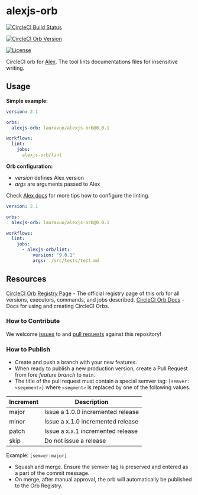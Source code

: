 # alexjs-orb

[![CircleCI Build Status](https://circleci.com/gh/lauravuo/alexjs-orb.svg?style=shield "CircleCI Build Status")](https://circleci.com/gh/lauravuo/alexjs-orb) 

[![CircleCI Orb Version](https://img.shields.io/badge/endpoint.svg?url=https://badges.circleci.io/orb/lauravuo/alexjs-orb)](https://circleci.com/orbs/registry/orb/lauravuo/alexjs-orb)

[![License](https://img.shields.io/badge/License-Apache%202.0-blue.svg)](https://opensource.org/licenses/Apache-2.0)


CircleCI orb for [Alex](https://alexjs.com/). The tool lints documentations files for insensitive writing.

## Usage

**Simple example:**

```yaml
version: 2.1

orbs:
  alexjs-orb: lauravuo/alexjs-orb@0.0.1

workflows:
  lint:
    jobs:
      alexjs-orb/lint

```

**Orb configuration:**

* *version* defines Alex version
* *args* are arguments passed to Alex 

Check [Alex docs](https://github.com/get-alex/alex) for more tips how to configure the linting.

```yaml
version: 2.1

orbs:
  alexjs-orb: lauravuo/alexjs-orb@0.0.1

workflows:
  lint:
    jobs:
      - alexjs-orb/lint:
          version: "9.0.1"
          args: ./src/tests/test.md

```

## Resources

[CircleCI Orb Registry Page](https://circleci.com/orbs/registry/orb/<namespace>/<project-name>) - The official registry page of this orb for all versions, executors, commands, and jobs described.
[CircleCI Orb Docs](https://circleci.com/docs/2.0/orb-intro/#section=configuration) - Docs for using and creating CircleCI Orbs.

### How to Contribute

We welcome [issues](https://github.com/lauravuo/alexjs-orb/issues) to and [pull requests](https://github.com/lauravuo/alexjs-orb/pulls) against this repository!

### How to Publish
* Create and push a branch with your new features.
* When ready to publish a new production version, create a Pull Request from fore _feature branch_ to `main`.
* The title of the pull request must contain a special semver tag: `[semver:<segement>]` where `<segment>` is replaced by one of the following values.

| Increment | Description|
| ----------| -----------|
| major     | Issue a 1.0.0 incremented release|
| minor     | Issue a x.1.0 incremented release|
| patch     | Issue a x.x.1 incremented release|
| skip      | Do not issue a release|

Example: `[semver:major]`

* Squash and merge. Ensure the semver tag is preserved and entered as a part of the commit message.
* On merge, after manual approval, the orb will automatically be published to the Orb Registry.

